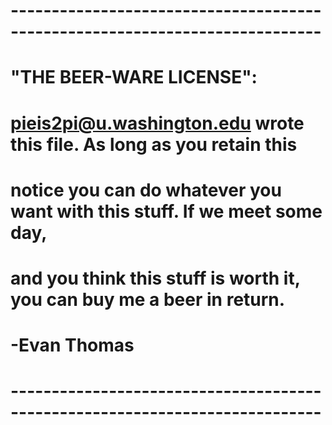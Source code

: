 # ----------------------------------------------------------------------------
# "THE BEER-WARE LICENSE":
# <pieis2pi@u.washington.edu> wrote this file.  As long as you retain this
# notice you can do whatever you want with this stuff. If we meet some day,
# and you think this stuff is worth it, you can buy me a beer in return.
# -Evan Thomas
# ----------------------------------------------------------------------------

